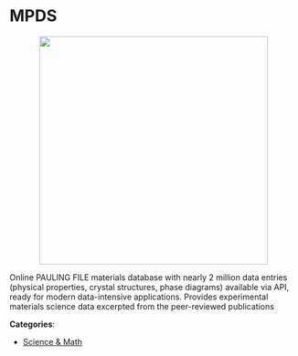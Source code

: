 # MPDS
<p align="center">
    <img width="400" src="https://raw.githubusercontent.com/apis-list/apis-list/apis/mpds/logo_256x256.png" />
</p>

Online PAULING FILE materials database with nearly 2 million data entries (physical properties, crystal structures, phase diagrams) available via API, ready for modern data-intensive applications. Provides experimental materials science data excerpted from the peer-reviewed publications



**Categories**:
- [Science & Math](https://github.com/apis-list/apis-list#science-and-math)




